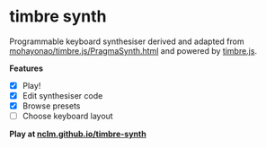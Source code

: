 timbre synth
============

Programmable keyboard synthesiser derived and adapted from [mohayonao/timbre.js/PragmaSynth.html](http://mohayonao.github.io/timbre.js/PragmaSynth.html) and powered by [timbre.js](http://mohayonao.github.com/timbre.js).

**Features**
- [x] Play!
- [x] Edit synthesiser code
- [x] Browse presets
- [ ] Choose keyboard layout

**Play at [nclm.github.io/timbre-synth](http://nclm.github.io/timbre-synth)**
